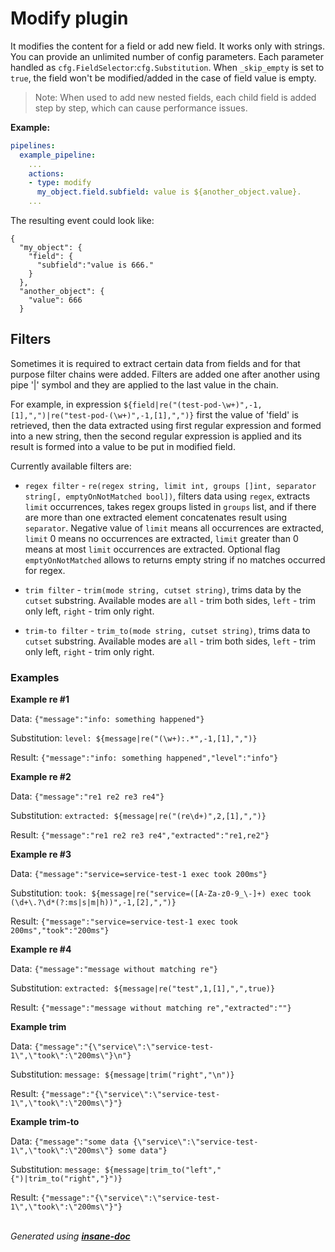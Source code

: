# Modify plugin
It modifies the content for a field or add new field. It works only with strings.
You can provide an unlimited number of config parameters. Each parameter handled as `cfg.FieldSelector`:`cfg.Substitution`.
When `_skip_empty` is set to `true`, the field won't be modified/added in the case of field value is empty.

> Note: When used to add new nested fields, each child field is added step by step, which can cause performance issues.

**Example:**
```yaml
pipelines:
  example_pipeline:
    ...
    actions:
    - type: modify
      my_object.field.subfield: value is ${another_object.value}.
    ...
```

The resulting event could look like:
```
{
  "my_object": {
    "field": {
      "subfield":"value is 666."
    }
  },
  "another_object": {
    "value": 666
  }
```

## Filters
Sometimes it is required to extract certain data from fields and for that purpose filter chains were added.
Filters are added one after another using pipe '|' symbol and they are applied to the last value in the chain.

For example, in expression `${field|re("(test-pod-\w+)",-1,[1],",")|re("test-pod-(\w+)",-1,[1],",")}` first the value of 'field' is retrieved,
then the data extracted using first regular expression and formed into a new string, then the second regular expression is applied
and its result is formed into a value to be put in modified field.

Currently available filters are:

+ `regex filter` - `re(regex string, limit int, groups []int, separator string[, emptyOnNotMatched bool])`, filters data using `regex`, extracts `limit` occurrences,
takes regex groups listed in `groups` list, and if there are more than one extracted element concatenates result using `separator`.
Negative value of `limit` means all occurrences are extracted, `limit` 0 means no occurrences are extracted, `limit` greater than 0 means
at most `limit` occurrences are extracted.
Optional flag `emptyOnNotMatched` allows to returns empty string if no matches occurred for regex.

+ `trim filter` - `trim(mode string, cutset string)`, trims data by the `cutset` substring. Available modes are `all` - trim both sides,
`left` - trim only left, `right` - trim only right.

+ `trim-to filter` - `trim_to(mode string, cutset string)`, trims data to `cutset` substring. Available modes are `all` - trim both sides,
`left` - trim only left, `right` - trim only right.

### Examples

**Example re #1**

Data: `{"message":"info: something happened"}`

Substitution: `level: ${message|re("(\w+):.*",-1,[1],",")}`

Result: `{"message":"info: something happened","level":"info"}`

**Example re #2**

Data: `{"message":"re1 re2 re3 re4"}`

Substitution: `extracted: ${message|re("(re\d+)",2,[1],",")}`

Result: `{"message":"re1 re2 re3 re4","extracted":"re1,re2"}`

**Example re #3**

Data: `{"message":"service=service-test-1 exec took 200ms"}`

Substitution: `took: ${message|re("service=([A-Za-z0-9_\-]+) exec took (\d+\.?\d*(?:ms|s|m|h))",-1,[2],",")}`

Result: `{"message":"service=service-test-1 exec took 200ms","took":"200ms"}`

**Example re #4**

Data: `{"message":"message without matching re"}`

Substitution: `extracted: ${message|re("test",1,[1],",",true)}`

Result: `{"message":"message without matching re","extracted":""}`

**Example trim**

Data: `{"message":"{\"service\":\"service-test-1\",\"took\":\"200ms\"}\n"}`

Substitution: `message: ${message|trim("right","\n")}`

Result: `{"message":"{\"service\":\"service-test-1\",\"took\":\"200ms\"}"}`

**Example trim-to**

Data: `{"message":"some data {\"service\":\"service-test-1\",\"took\":\"200ms\"} some data"}`

Substitution: `message: ${message|trim_to("left","{")|trim_to("right","}")}`

Result: `{"message":"{\"service\":\"service-test-1\",\"took\":\"200ms\"}"}`

<br>*Generated using [__insane-doc__](https://github.com/vitkovskii/insane-doc)*
